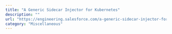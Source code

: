 ```yaml
---
title: "A Generic Sidecar Injector for Kubernetes"
description: ""
url: "https://engineering.salesforce.com/a-generic-sidecar-injector-for-kubernetes-c05eede1f6bb"
category: "Miscellaneous"
---
```

